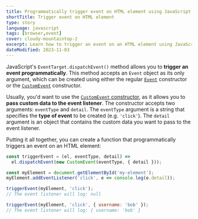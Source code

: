 ```yaml
---
title: Programmatically trigger event on HTML element using JavaScript
shortTitle: Trigger event on HTML element
type: story
language: javascript
tags: [browser,event]
cover: cloudy-mountaintop-2
excerpt: Learn how to trigger an event on an HTML element using JavaScript.
dateModified: 2023-11-03
---
```


JavaScript's `EventTarget.dispatchEvent()` method allows you to **trigger an event programmatically**. This method accepts an `Event` object as its only argument, which can be created using either the regular [`Event`](https://developer.mozilla.org/en-US/docs/Web/API/Event) constructor or the [`CustomEvent`](https://developer.mozilla.org/en-US/docs/Web/API/CustomEvent) constructor.

Usually, you'd want to use the [`CustomEvent` constructor](https://developer.mozilla.org/en-US/docs/Web/API/CustomEvent/CustomEvent), as it allows you to **pass custom data to the event listener**. The constructor accepts two arguments: `eventType` and `detail`. The `eventType` argument is a string that specifies the **type of event** to be created (e.g. `'click'`). The `detail` argument is an object that contains the custom data you want to pass to the event listener.

Putting it all together, you can create a function that programmatically triggers an event on an HTML element:

```js
const triggerEvent = (el, eventType, detail) =>
  el.dispatchEvent(new CustomEvent(eventType, { detail }));
```

```js
const myElement = document.getElementById('my-element');
myElement.addEventListener('click', e => console.log(e.detail));

triggerEvent(myElement, 'click');
// The event listener will log: null

triggerEvent(myElement, 'click', { username: 'bob' });
// The event listener will log: { username: 'bob' }
```
